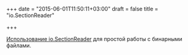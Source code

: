 +++
date = "2015-06-01T11:50:11+03:00"
draft = false
title = "io.SectionReader"

+++

<p><a href="http://varunksaini.com/posts/using-sectionReader/">Использование&nbsp;io.SectionReader</a> для простой работы с бинарными файлами.</p>

